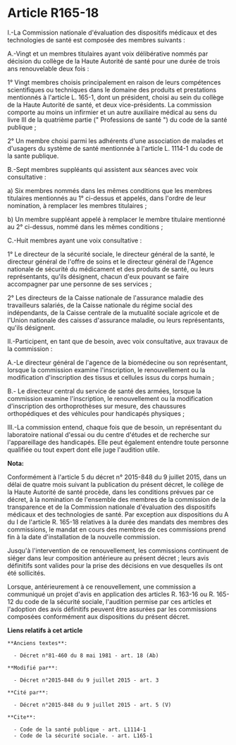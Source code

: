# Article R165-18

I.-La Commission nationale d'évaluation des dispositifs médicaux et des technologies de santé est composée des membres
suivants : 

A.-Vingt et un membres titulaires ayant voix délibérative nommés par décision du collège de la Haute Autorité de santé pour
une durée de trois ans renouvelable deux fois : 

1° Vingt membres choisis principalement en raison de leurs compétences scientifiques ou techniques dans le domaine des
produits et prestations mentionnés à l'article L. 165-1, dont un président, choisi au sein du collège de la Haute Autorité de
santé, et deux vice-présidents. La commission comporte au moins un infirmier et un autre auxiliaire médical au sens du livre
III de la quatrième partie (" Professions de santé ") du code de la santé publique ; 

2° Un membre choisi parmi les adhérents d'une association de malades et d'usagers du système de santé mentionnée à l'article
L. 1114-1 du code de la sante publique. 

B.-Sept membres suppléants qui assistent aux séances avec voix consultative : 

a) Six membres nommés dans les mêmes conditions que les membres titulaires mentionnés au 1° ci-dessus et appelés, dans
l'ordre de leur nomination, à remplacer les membres titulaires ; 

b) Un membre suppléant appelé à remplacer le membre titulaire mentionné au 2° ci-dessus, nommé dans les mêmes conditions ; 

C.-Huit membres ayant une voix consultative : 

1° Le directeur de la sécurité sociale, le directeur général de la santé, le directeur général de l'offre de soins et le
directeur général de l'Agence nationale de sécurité du médicament et des produits de santé, ou leurs représentants, qu'ils
désignent, chacun d'eux pouvant se faire accompagner par une personne de ses services ; 

2° Les directeurs de la Caisse nationale de l'assurance maladie des travailleurs salariés, de la Caisse nationale du régime
social des indépendants, de la Caisse centrale de la mutualité sociale agricole et de l'Union nationale des caisses
d'assurance maladie, ou leurs représentants, qu'ils désignent. 

II.-Participent, en tant que de besoin, avec voix consultative, aux travaux de la commission : 

A.-Le directeur général de l'agence de la biomédecine ou son représentant, lorsque la commission examine l'inscription, le
renouvellement ou la modification d'inscription des tissus et cellules issus du corps humain ; 

B.- Le directeur central du service de santé des armées, lorsque la commission examine l'inscription, le renouvellement ou la
modification d'inscription des orthoprothèses sur mesure, des chaussures orthopédiques et des véhicules pour handicapés
physiques ; 

III.-La commission entend, chaque fois que de besoin, un représentant du laboratoire national d'essai ou du centre d'études
et de recherche sur l'appareillage des handicapés. Elle peut également entendre toute personne qualifiée ou tout expert dont
elle juge l'audition utile.

**Nota:**

Conformément à l'article 5 du décret n° 2015-848 du 9 juillet 2015, dans un délai de quatre mois suivant la publication du
présent décret, le collège de la Haute Autorité de santé procède, dans les conditions prévues par ce décret, à la nomination
de l'ensemble des membres de la commission de la transparence et de la Commission nationale d'évaluation des dispositifs
médicaux et des technologies de santé. Par exception aux dispositions du A du I de l'article R. 165-18 relatives à la durée
des mandats des membres des commissions, le mandat en cours des membres de ces commissions prend fin à la date d'installation
de la nouvelle commission.

Jusqu'à l'intervention de ce renouvellement, les commissions continuent de siéger dans leur composition antérieure au présent
décret ; leurs avis définitifs sont valides pour la prise des décisions en vue desquelles ils ont été sollicités.

Lorsque, antérieurement à ce renouvellement, une commission a communiqué un projet d'avis en application des articles R.
163-16 ou R. 165-12 du code de la sécurité sociale, l'audition permise par ces articles et l'adoption des avis définitifs
peuvent être assurées par les commissions composées conformément aux dispositions du présent décret.

**Liens relatifs à cet article**

	**Anciens textes**:

	  - Décret n°81-460 du 8 mai 1981 - art. 18 (Ab)

	**Modifié par**:

	  - Décret n°2015-848 du 9 juillet 2015 - art. 3

	**Cité par**:

	  - Décret n°2015-848 du 9 juillet 2015 - art. 5 (V)

	**Cite**:

	  - Code de la santé publique - art. L1114-1
	  - Code de la sécurité sociale. - art. L165-1
